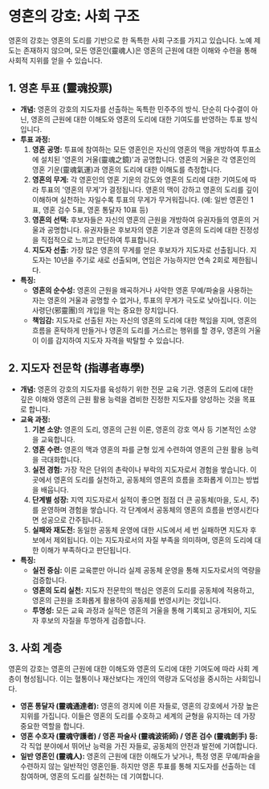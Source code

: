 # 영혼의 강호: 사회 구조

영혼의 강호는 영혼의 도리를 기반으로 한 독특한 사회 구조를 가지고 있습니다. 노예 제도는 존재하지 않으며, 모든 영혼인(靈魂人)은 영혼의 근원에 대한 이해와 수련을 통해 사회적 지위를 얻을 수 있습니다.

## 1. 영혼 투표 (靈魂投票)

*   **개념:** 영혼의 강호의 지도자를 선출하는 독특한 민주주의 방식. 단순히 다수결이 아닌, 영혼의 근원에 대한 이해도와 영혼의 도리에 대한 기여도를 반영하는 투표 방식입니다.
*   **투표 과정:**
    1.  **영혼 공명:** 투표에 참여하는 모든 영혼인은 자신의 영혼의 맥을 개방하여 투표소에 설치된 '영혼의 거울(靈魂之鏡)'과 공명합니다. 영혼의 거울은 각 영혼인의 영혼 기운(靈魂氣運)과 영혼의 도리에 대한 이해도를 측정합니다.
    2.  **영혼의 무게:** 각 영혼인의 영혼 기운의 강도와 영혼의 도리에 대한 기여도에 따라 투표의 '영혼의 무게'가 결정됩니다. 영혼의 맥이 강하고 영혼의 도리를 깊이 이해하며 실천하는 자일수록 투표의 무게가 무거워집니다. (예: 일반 영혼인 1표, 영혼 검수 5표, 영혼 통달자 10표 등)
    3.  **영혼의 선택:** 후보자들은 자신의 영혼의 근원을 개방하여 유권자들의 영혼의 거울과 공명합니다. 유권자들은 후보자의 영혼 기운과 영혼의 도리에 대한 진정성을 직접적으로 느끼고 판단하여 투표합니다.
    4.  **지도자 선출:** 가장 많은 영혼의 무게를 얻은 후보자가 지도자로 선출됩니다. 지도자는 10년을 주기로 새로 선출되며, 연임은 가능하지만 연속 2회로 제한됩니다.
*   **특징:**
    *   **영혼의 순수성:** 영혼의 근원을 왜곡하거나 사악한 영혼 무예/파술을 사용하는 자는 영혼의 거울과 공명할 수 없거나, 투표의 무게가 극도로 낮아집니다. 이는 사령단(邪靈團)의 개입을 막는 중요한 장치입니다.
    *   **책임감:** 지도자로 선출된 자는 자신의 영혼의 도리에 대한 책임을 지며, 영혼의 흐름을 혼탁하게 만들거나 영혼의 도리를 거스르는 행위를 할 경우, 영혼의 거울이 이를 감지하여 지도자 자격을 박탈할 수 있습니다.

## 2. 지도자 전문학 (指導者專學)

*   **개념:** 영혼의 강호의 지도자를 육성하기 위한 전문 교육 기관. 영혼의 도리에 대한 깊은 이해와 영혼의 근원 활용 능력을 겸비한 진정한 지도자를 양성하는 것을 목표로 합니다.
*   **교육 과정:**
    1.  **기본 소양:** 영혼의 도리, 영혼의 근원 이론, 영혼의 강호 역사 등 기본적인 소양을 교육합니다.
    2.  **영혼 수련:** 영혼의 맥과 영혼의 파를 균형 있게 수련하여 영혼의 근원 활용 능력을 극대화합니다.
    3.  **실전 경험:** 가장 작은 단위의 촌락이나 부락의 지도자로서 경험을 쌓습니다. 이곳에서 영혼의 도리를 실천하고, 공동체의 영혼의 흐름을 조화롭게 이끄는 방법을 배웁니다.
    4.  **단계별 성장:** 지역 지도자로서 실적이 좋으면 점점 더 큰 공동체(마을, 도시, 주)를 운영하며 경험을 쌓습니다. 각 단계에서 공동체의 영혼의 흐름을 번영시킨다면 성공으로 간주됩니다.
    5.  **실패와 재도전:** 동일한 공동체 운영에 대한 시도에서 세 번 실패하면 지도자 후보에서 제외됩니다. 이는 지도자로서의 자질 부족을 의미하며, 영혼의 도리에 대한 이해가 부족하다고 판단됩니다.
*   **특징:**
    *   **실전 중심:** 이론 교육뿐만 아니라 실제 공동체 운영을 통해 지도자로서의 역량을 검증합니다.
    *   **영혼의 도리 실천:** 지도자 전문학의 핵심은 영혼의 도리를 공동체에 적용하고, 영혼의 근원을 조화롭게 활용하여 공동체를 번영시키는 것입니다.
    *   **투명성:** 모든 교육 과정과 실적은 영혼의 거울을 통해 기록되고 공개되어, 지도자 후보의 자질을 투명하게 검증합니다.

## 3. 사회 계층

영혼의 강호는 영혼의 근원에 대한 이해도와 영혼의 도리에 대한 기여도에 따라 사회 계층이 형성됩니다. 이는 혈통이나 재산보다는 개인의 역량과 도덕성을 중시하는 사회입니다.

*   **영혼 통달자 (靈魂通達者):** 영혼의 경지에 이른 자들로, 영혼의 강호에서 가장 높은 지위를 가집니다. 이들은 영혼의 도리를 수호하고 세계의 균형을 유지하는 데 가장 중요한 역할을 합니다.
*   **영혼 수호자 (靈魂守護者) / 영혼 파술사 (靈魂波術師) / 영혼 검수 (靈魂劍手) 등:** 각 직업 분야에서 뛰어난 능력을 가진 자들로, 공동체의 안전과 발전에 기여합니다.
*   **일반 영혼인 (靈魂人):** 영혼의 근원에 대한 이해도가 낮거나, 특정 영혼 무예/파술을 수련하지 않는 일반적인 영혼인들. 하지만 영혼 투표를 통해 지도자를 선출하는 데 참여하며, 영혼의 도리를 실천하는 데 기여합니다.